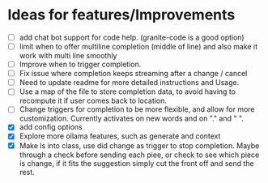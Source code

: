 # Ideas for features/Improvements
- [ ] add chat bot support for code help. (granite-code is a good option)
- [ ] limit when to offer multiline completion (middle of line) and also make it work with multi line smoothly
- [ ] Improve when to trigger completion.
- [ ] Fix issue where completion keeps streaming after a change / cancel
- [ ] Need to update readme for more detailed instructions and Usage.
- [ ] Use a map of the file to store completion data, to avoid having to recompute it if user comes back to location. 
- [ ] Change triggers for completion to be more flexible, and allow for more customization. Currently activates on new words and on "." and " ".
- [x] add config options
- [x] Explore more ollama features, such as generate and context
- [x] Make ls into class, use did change as trigger to stop completion. Maybe through a check before sending each piee, or check to see which piece is change, if it fits the suggestion simply cut the front off and send the rest.
